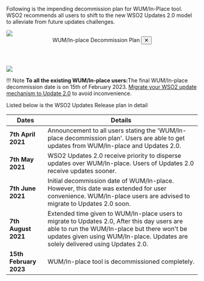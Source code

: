 Following is the impending decommission plan for WUM/In-Place tool. WSO2 
recommends all users to shift to the new WSO2 Updates 2.0 model to alleviate from future updates challenges.
<br>

<a class="open-modal" data-open="modal1">
    <img src="../../assets/img/updates/wumdecommission-plan.png">
</a>

<div class="modal" id="modal1" data-animation="">
    <div class="modal-dialog">
        <header class="modal-header">
            WUM/In-place Decommission Plan <button class="close-modal" aria-label="close modal" data-close>✕</button>
        </header>
        <section class="modal-content">
             <img src="../../assets/img/updates/wumdecommission-plan.png">
        </section>
    </div>
</div>


!!! Note
    <strong>To all the existing WUM/In-place users:</strong>The final WUM/In-place decommission date is on 15th of February 2023. [Migrate your WSO2 update mechanism to Update 2.0](../../updates/migrating-to-updates2.0/) to avoid inconvenience.

Listed below is the WSO2 Updates Release plan in detail

| **Dates**             | **Details**                                                                                                                                                                                                                              |
|---------------------- |-----------------------------------------------------------------------------------------------------------------------------------------------------------------------------------------------------------------------------------|
|  **7th April 2021**   | Announcement to all users stating the 'WUM/In-place decommission plan'. Users are able to get updates from WUM/In-place and Updates 2.0.<br>
|  **7th May<br>   2021</br>**   | WSO2 Updates 2.0 receive priority to disperse updates over WUM/In-place. Users of Updates 2.0 receive updates sooner.<br>
|  **7th June  2021**   | Initial decommission date of WUM/In-place. However, this date was extended for user convenience. WUM/In-place users are advised to migrate to Updates 2.0 soon.<br>
|  **7th August 2021**  | Extended time given to WUM/In-place users to migrate to Updates 2.0, After this day users are able to run the WUM/In-place but there won't be updates given using WUM/In-place. Updates are solely delivered using Updates 2.0.<br>
|  **15th February 2023**  | WUM/In-place tool is decommissioned completely.<br>
